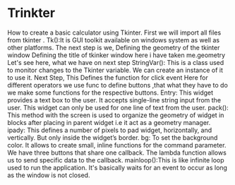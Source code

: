 # Trinkter
How to create a basic calculator  using Tkinter.
First we will import all files from tkinter .
Tk():It is GUI toolkit available on windows system as well as other platforms.
The next step is we,
Defining the geometry of the  tkinter window
Defining the title of  tkinker window
here i have taken me.geometry Let's see here,
what we have on next step
StringVar(): This is a class used to monitor changes to the Tkinter variable. We can create an instance of it to use it.
Next Step,
This Defines the function for click event
Here for different operators we use  func to define  buttons ,that what they have to do
we make some functions for the respective buttons.
Entry: This widget provides a text box to the user. It accepts single-line string input from the user. This widget can only be used for one line of text from the user.
pack(): This method with the screen is used to organize the geometry of widget in blocks after placing in parent widget i.e it act as a geometry manager.
ipady: This defines a number of pixels to pad widget, horizontally, and vertically. But only inside the widget’s border.
bg: To set the background color.
It allows to create small, inline functions for the command parameter. We have three buttons that share one callback. The lambda function allows us to send specific data to the callback.
mainloop():This is like infinite loop used to run the application. It's basically waits for an event to occur as long as the window is not closed.


